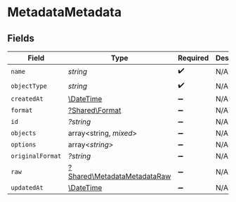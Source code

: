 # MetadataMetadata


## Fields

| Field                                                                     | Type                                                                      | Required                                                                  | Description                                                               |
| ------------------------------------------------------------------------- | ------------------------------------------------------------------------- | ------------------------------------------------------------------------- | ------------------------------------------------------------------------- |
| `name`                                                                    | *string*                                                                  | :heavy_check_mark:                                                        | N/A                                                                       |
| `objectType`                                                              | *string*                                                                  | :heavy_check_mark:                                                        | N/A                                                                       |
| `createdAt`                                                               | [\DateTime](https://www.php.net/manual/en/class.datetime.php)             | :heavy_minus_sign:                                                        | N/A                                                                       |
| `format`                                                                  | [?Shared\Format](../../Models/Shared/Format.md)                           | :heavy_minus_sign:                                                        | N/A                                                                       |
| `id`                                                                      | *?string*                                                                 | :heavy_minus_sign:                                                        | N/A                                                                       |
| `objects`                                                                 | array<string, *mixed*>                                                    | :heavy_minus_sign:                                                        | N/A                                                                       |
| `options`                                                                 | array<*string*>                                                           | :heavy_minus_sign:                                                        | N/A                                                                       |
| `originalFormat`                                                          | *?string*                                                                 | :heavy_minus_sign:                                                        | N/A                                                                       |
| `raw`                                                                     | [?Shared\MetadataMetadataRaw](../../Models/Shared/MetadataMetadataRaw.md) | :heavy_minus_sign:                                                        | N/A                                                                       |
| `updatedAt`                                                               | [\DateTime](https://www.php.net/manual/en/class.datetime.php)             | :heavy_minus_sign:                                                        | N/A                                                                       |